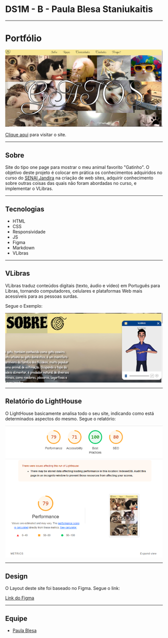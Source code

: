 # DS1M - B - Paula Blesa Staniukaitis

---

# Portfólio

![Screenshot](screenshot.PNG)

[Clique aqui](https://fernandoleonid.github.io/one-page-2022/ds1m-b/Paula-B/) para visitar o site.

---

## Sobre
Site do tipo one page para mostrar o meu animal favorito "Gatinho".
O objetivo deste projeto é colocar em prática os conhecimentos adquiridos no curso do [SENAI Jandira](https://jandira.sp.senai.br/) na criação de web sites, adquirir conhecimento sobre outras coisas das quais não foram abordadas no curso, e implementar o VLibras.

---
## Tecnologias
- HTML
- CSS
- Responsividade
- JS
- Figma
- Markdown
- VLibras

---

## VLibras
VLibras traduz conteúdos digitais (texto, áudio e vídeo) em Português para Libras, tornando computadores, celulares e plataformas Web mais acessíveis para as pessoas surdas.

Segue o Exemplo:

![Sign](sign.PNG)

---
## Relatório do LightHouse
O LightHouse basicamente analisa todo o seu site, indicando como está determinados aspectos do mesmo. Segue o relatório:

![Report](report.PNG)

---
## Design
O Layout deste site foi baseado no Figma. Segue o link:

[Link do Figma](https://www.figma.com/file/awt7Zx0ksGxr76PonirPKm/cats?node-id=75%3A162&t=PZGLDd6wyvbEGJMH-0)

---
## Equipe
- [Paula Blesa](https://github.com/StaniukaitisPaula)

